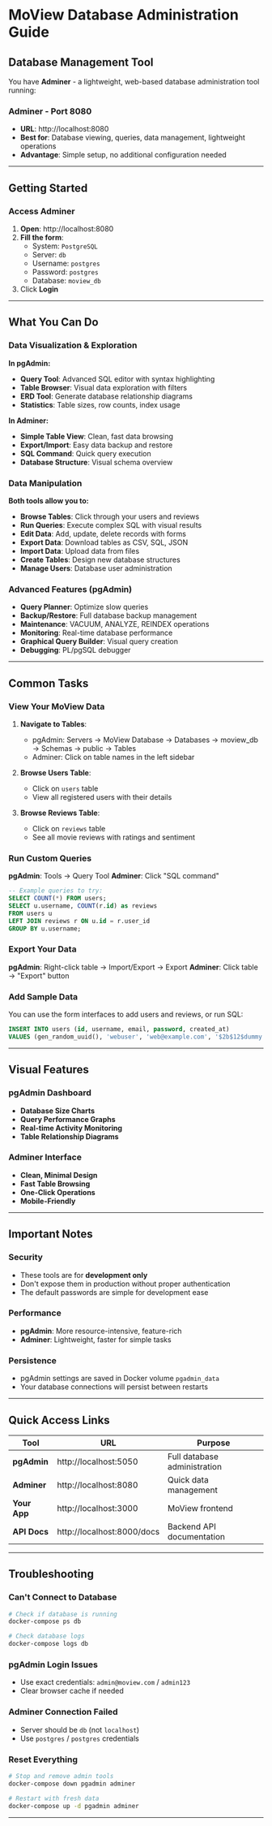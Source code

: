 # MoView Database Administration Guide

## Database Management Tool

You have **Adminer** - a lightweight, web-based database administration tool running:

### **Adminer** - Port 8080
- **URL**: http://localhost:8080
- **Best for**: Database viewing, queries, data management, lightweight operations
- **Advantage**: Simple setup, no additional configuration needed

---

## Getting Started

### **Access Adminer**

1. **Open**: http://localhost:8080
2. **Fill the form**:
   - System: `PostgreSQL`
   - Server: `db`
   - Username: `postgres`
   - Password: `postgres` 
   - Database: `moview_db`
3. Click **Login**

---

## What You Can Do

### Data Visualization & Exploration

**In pgAdmin:**
- **Query Tool**: Advanced SQL editor with syntax highlighting
- **Table Browser**: Visual data exploration with filters
- **ERD Tool**: Generate database relationship diagrams
- **Statistics**: Table sizes, row counts, index usage

**In Adminer:**
- **Simple Table View**: Clean, fast data browsing
- **Export/Import**: Easy data backup and restore
- **SQL Command**: Quick query execution
- **Database Structure**: Visual schema overview

### Data Manipulation

**Both tools allow you to:**
- **Browse Tables**: Click through your users and reviews
- **Run Queries**: Execute complex SQL with visual results
- **Edit Data**: Add, update, delete records with forms
- **Export Data**: Download tables as CSV, SQL, JSON
- **Import Data**: Upload data from files
- **Create Tables**: Design new database structures
- **Manage Users**: Database user administration

### Advanced Features (pgAdmin)

- **Query Planner**: Optimize slow queries
- **Backup/Restore**: Full database backup management
- **Maintenance**: VACUUM, ANALYZE, REINDEX operations
- **Monitoring**: Real-time database performance
- **Graphical Query Builder**: Visual query creation
- **Debugging**: PL/pgSQL debugger

---

## Common Tasks

### **View Your MoView Data**

1. **Navigate to Tables**:
   - pgAdmin: Servers → MoView Database → Databases → moview_db → Schemas → public → Tables
   - Adminer: Click on table names in the left sidebar

2. **Browse Users Table**:
   - Click on `users` table
   - View all registered users with their details

3. **Browse Reviews Table**:
   - Click on `reviews` table  
   - See all movie reviews with ratings and sentiment

### **Run Custom Queries**

**pgAdmin**: Tools → Query Tool
**Adminer**: Click "SQL command"

```sql
-- Example queries to try:
SELECT COUNT(*) FROM users;
SELECT u.username, COUNT(r.id) as reviews 
FROM users u 
LEFT JOIN reviews r ON u.id = r.user_id 
GROUP BY u.username;
```

### **Export Your Data**

**pgAdmin**: Right-click table → Import/Export → Export
**Adminer**: Click table → "Export" button

### **Add Sample Data**

You can use the form interfaces to add users and reviews, or run SQL:

```sql
INSERT INTO users (id, username, email, password, created_at) 
VALUES (gen_random_uuid(), 'webuser', 'web@example.com', '$2b$12$dummy', NOW());
```

---

## Visual Features

### pgAdmin Dashboard
- **Database Size Charts**
- **Query Performance Graphs** 
- **Real-time Activity Monitoring**
- **Table Relationship Diagrams**

### Adminer Interface
- **Clean, Minimal Design**
- **Fast Table Browsing**
- **One-Click Operations**
- **Mobile-Friendly**

---

## Important Notes

### Security
- These tools are for **development only**
- Don't expose them in production without proper authentication
- The default passwords are simple for development ease

### Performance
- **pgAdmin**: More resource-intensive, feature-rich
- **Adminer**: Lightweight, faster for simple tasks

### Persistence
- pgAdmin settings are saved in Docker volume `pgadmin_data`
- Your database connections will persist between restarts

---

## Quick Access Links

| Tool | URL | Purpose |
|------|-----|---------|
| **pgAdmin** | http://localhost:5050 | Full database administration |
| **Adminer** | http://localhost:8080 | Quick data management |
| **Your App** | http://localhost:3000 | MoView frontend |
| **API Docs** | http://localhost:8000/docs | Backend API documentation |

---

## Troubleshooting

### Can't Connect to Database
```bash
# Check if database is running
docker-compose ps db

# Check database logs
docker-compose logs db
```

### pgAdmin Login Issues
- Use exact credentials: `admin@moview.com` / `admin123`
- Clear browser cache if needed

### Adminer Connection Failed
- Server should be `db` (not `localhost`)
- Use `postgres` / `postgres` credentials

### Reset Everything
```bash
# Stop and remove admin tools
docker-compose down pgadmin adminer

# Restart with fresh data
docker-compose up -d pgadmin adminer
```

---